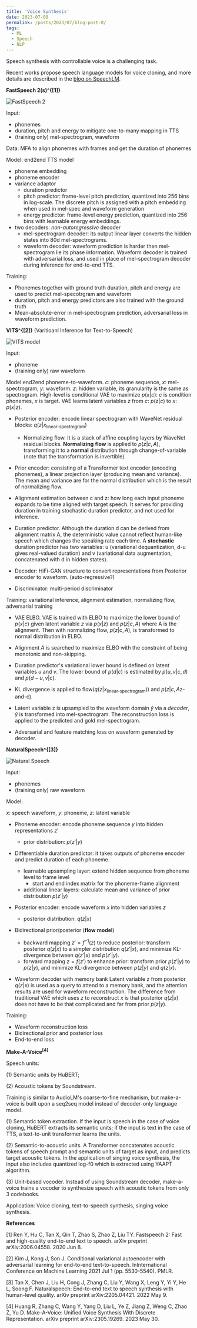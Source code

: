 ```yaml
---
title: 'Voice Synthesis'
date: 2023-07-08
permalink: /posts/2023/07/blog-post-0/
tags:
  - ML
  - Speech
  - NLP
---
```



Speech synthesis with controllable voice is a challenging task.

Recent works propose speech language models for voice cloning, and more details are described in the [blog on SpeechLM](https://hongyugong.github.io/posts/2023/07/blog-post-1/).

**FastSpeech 2(s)^{[1]}**

![FastSpeech 2](/images/fastspeech2.png)

Input: 
- phonemes
- duration, pitch and energy to mitigate one-to-many mapping in TTS
- (training only) mel-spectrogram, waveform

Data:
MFA to align phonemes with frames and get the duration of phonemes

Model: end2end TTS model
- phoneme embedding
- phoneme encoder
- variance adaptor
    - duration predictor
    - pitch predictor: frame-level pitch prediction, quantized into 256 bins in log-scale. The discrete pitch is assigned with a pitch embedding when used in mel-spec and waveform generation
    - energy predictor: frame-level energy prediction, quantized into 256 bins with learnable energy embeddings.
- two decoders: *non-autoregressive* decoder
    - mel-spectrogram decoder: its output linear layer converts the hidden states into 80d mel-spectrograms.
    - waveform decoder: waveform prediction is harder then mel-spectrogram lie its phase information. Waveform decoder is trained with adversarial loss, and used in place of mel-spectrogram decoder during inference for end-to-end TTS.


Training:
- Phonemes together with ground truth duration, pitch and energy are used to predict mel-specotrgram and waveform
- duration, pitch and energy predictors are also trained with the ground truth
- Mean-absolute-error in mel-spectrogram prediction, adversarial loss in waveform prediction.



**VITS^{[2]}** (Varitioanl Inference for Text-to-Speech)

![VITS model](/images/vits_model.png)

Input: 
- phoneme
- (training only) raw waveform


Model:end2end phoneme-to-waveform.
$c$: phoneme sequence, $x$: mel-spectrogram, $y$: waveform.
$z$: hidden variable, its granularity is the same as spectrogram.
High-level is conditional VAE to maximize $`p(x|c)`$: $c$ is condition phonemes, $x$ is target. VAE learns latent variables $z$ from $c$: $`p(z|c)`$ to $x$: $`p(x|z)`$.

- Posterior encoder: encode linear spectrogram with WaveNet residual blocks: $`q(z|x_\text{linear-spectrogram})`$

    - Normalizing flow. It is a stack of affine coupling layers by WaveNet residual blocks. **Normalizing** **flow** is applied to $`p(z|c,A)`$, transforming it to a **normal** distribution through change-of-variable (note that the transformation is invertible).

- Prior encoder: consisting of a Transformer text encoder (encoding phonemes), a linear projection layer (producing mean and variance). The mean and variance are for the normal distribution which is the result of normalizing flow.

- Alignment estimation between c and z: how long each input phoneme expands to be time aligned with target speech. It serves for providing duration in training stochastic duration predictor, and not used for inference.

- Duration predictor. Although the duration d can be derived from alignment matrix A, the deterministic value cannot reflect human-like speech which changes the speaking rate each time. A **stochastic** duration predictor has two variables: u (variational dequantization, d-u gives real-valued duration) and v (variational data augmentation, concatenated with d in hidden states).

- Decoder: HiFi-GAN structure to convert representations from Posterior encoder to waveform. (auto-regressive?)

- Discriminator: multi-period discriminator


Training: variational inference, alignment estimation, normalizing flow, adversarial training

- VAE ELBO. VAE is trained with ELBO to maximize the lower bound of $`p(x|c)`$ given latent variable $z$ via $`p(x|z)`$ and $`p(z|c,A)`$ where A is the alignment. Then with normalizing flow, $`p(z|c,A)`$, is transformed to normal distribution in ELBO.

- Alignment $A$ is searched to maximize ELBO with the constraint of being monotonic and non-skipping.

- Duration predictor's variational lower bound is defined on latent variables $u$ and $v$. The lower bound of $`p(d|c)`$ is estimated by $`p(u,v|c,d)`$ and $`p(d-u,v|c)`$.

- KL divergence is applied to $`\text{flow}(q(z|x_\text{linear-spectrogram}))`$ and $`p(z|c, A\text{z-and-c})`$.

- Latent variable z is upsampled to the waveform domain $\hat{y}$ via a *decoder*, $\hat{y}$ is transformed into mel-spectrogram. The reconstruction loss is applied to the predicted and gold mel-spectrogram.

- Adversarial and feature matching loss on waveform generated by decoder.


**NaturalSpeech^{[3]}**

![Natural Speech](/images/natural_speech.png)

Input: 
- phonemes
- (training only) raw waveform

Model:

$x$: speech waveform, $y$: phoneme, $z$: latent variable

- Phoneme encoder: encode phoneme sequence $y$ into hidden representations $z'$
    - prior distribution: $`p(z'|y)`$

- Differentiable duration predictor: it takes outputs of phoneme encoder and predict duration of each phoneme.
    - learnable upsampling layer: extend hidden sequence from phoneme level to frame level
        - start and end index matrix for the phoneme-frame alignment
    - additional linear layers: calculate mean and variance of prior distribution $`p(z'|y)`$

- Posterior encoder: encode waveform $x$ into hidden variables $z$
    - posterior distribution: $`q(z|x)`$

- Bidirectional prior/posterior (**flow** **model**)
    - backward mapping $z'=f^{-1}(z)$ to reduce posterior: transform posterior $`q(z|x)`$ to a simpler distribution $`q(z'|x)`$, and minimize KL-divergence between $`q(z'|x)`$ and $`p(z'|y)`$.
    - forward mapping $z=f(z')$ to enhance prior: transform prior $`p(z'|y)`$ to $`p(z|y)`$, and minimize KL-divergence between $`p(z|y)`$ and $`q(z|x)`$.

- Waveform decoder with memory bank
Latent variable z from posterior $`q(z|x)`$ is used as a query to attend to a memory bank, and the attention results are used for waveform reconstruction. The difference from traditional VAE which uses $z$ to reconstruct $x$ is that posterior $`q(z|x)`$ does not have to be that complicated and far from prior $`p(z|y)`$.


Training: 

- Waveform reconstruction loss
- Bidirectional prior and posterior loss
- End-to-end loss


**Make-A-Voice<sup>[4]</sup>**

Speech units:

(1) Semantic units by HuBERT;

(2) Acoustic tokens by Soundstream.

Training is similar to AudioLM's coarse-to-fine mechanism, but make-a-voice is built upon a seq2seq model instead of decoder-only language model.

(1) Semantic token extraction. If the input is speech in the case of voice cloning, HuBERT extracts its semantic units; if the input is text in the case of TTS, a text-to-unit transformer learns the units.

(2) Semantic-to-acoustic units. A Transformer concatenates acoustic tokens of speech prompt and semantic units of target as input, and predicts target acoustic tokens. 
In the application of singing voice synthesis, the input also includes quantized log-f0 which is extracted using YAAPT algorithm.

(3) Unit-based vocoder. Instead of using Soundstream decoder, make-a-voice trains a vocoder to synthesize speech with acoustic tokens from only 3 codebooks.

Application: Voice cloning, text-to-speech synthesis, singing voice synthesis.


**References**

[1] Ren Y, Hu C, Tan X, Qin T, Zhao S, Zhao Z, Liu TY. Fastspeech 2: Fast and high-quality end-to-end text to speech. arXiv preprint arXiv:2006.04558. 2020 Jun 8.

[2] Kim J, Kong J, Son J. Conditional variational autoencoder with adversarial learning for end-to-end text-to-speech. InInternational Conference on Machine Learning 2021 Jul 1 (pp. 5530-5540). PMLR.

[3] Tan X, Chen J, Liu H, Cong J, Zhang C, Liu Y, Wang X, Leng Y, Yi Y, He L, Soong F. Naturalspeech: End-to-end text to speech synthesis with human-level quality. arXiv preprint arXiv:2205.04421. 2022 May 9.

[4] Huang R, Zhang C, Wang Y, Yang D, Liu L, Ye Z, Jiang Z, Weng C, Zhao Z, Yu D. Make-A-Voice: Unified Voice Synthesis With Discrete Representation. arXiv preprint arXiv:2305.19269. 2023 May 30.

